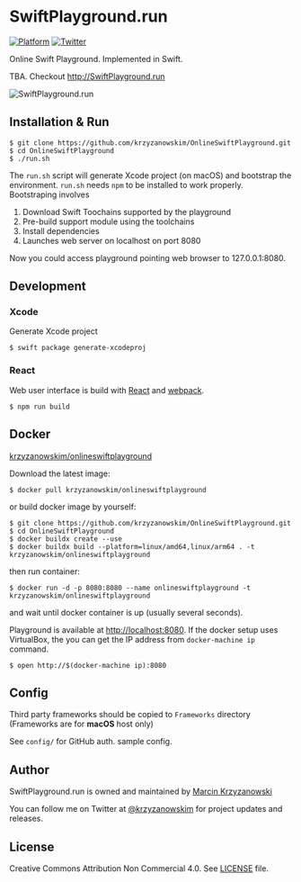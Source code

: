 # SwiftPlayground.run

[![Platform](https://img.shields.io/badge/Platforms-macOS%20%7C%20Linux-4E4E4E.svg?colorA=28a745)](#installation)
[![Twitter](https://img.shields.io/badge/twitter-@krzyzanowskim-blue.svg?style=flat&colorB=64A5DE&label=Twitter)](https://twitter.com/krzyzanowskim)

Online Swift Playground. Implemented in Swift.

TBA. Checkout http://SwiftPlayground.run

![SwiftPlayground.run](https://user-images.githubusercontent.com/758033/35674872-55a53386-0746-11e8-8bc1-ae5aee13fcfd.gif)

## Installation & Run

```shell
$ git clone https://github.com/krzyzanowskim/OnlineSwiftPlayground.git
$ cd OnlineSwiftPlayground
$ ./run.sh
```

The `run.sh` script will generate Xcode project (on macOS) and bootstrap the environment. `run.sh` needs `npm` to be installed to work properly.
Bootstraping involves
1. Download Swift Toochains supported by the playground
2. Pre-build support module using the toolchains
3. Install dependencies
4. Launches web server on localhost on port 8080

Now you could access playground pointing web browser to 127.0.0.1:8080.

## Development

### Xcode

Generate Xcode project

```
$ swift package generate-xcodeproj
```

### React

Web user interface is build with [React](https://reactjs.org/) and [webpack](https://webpack.js.org/).

```
$ npm run build
```

## Docker

[krzyzanowskim/onlineswiftplayground](https://store.docker.com/community/images/krzyzanowskim/onlineswiftplayground)

Download the latest image:

```
$ docker pull krzyzanowskim/onlineswiftplayground
```

or build docker image by yourself:

```
$ git clone https://github.com/krzyzanowskim/OnlineSwiftPlayground.git
$ cd OnlineSwiftPlayground
$ docker buildx create --use
$ docker buildx build --platform=linux/amd64,linux/arm64 . -t krzyzanowskim/onlineswiftplayground
```

then run container:

```
$ docker run -d -p 8080:8080 --name onlineswiftplayground -t krzyzanowskim/onlineswiftplayground
```

and wait until docker container is up (usually several seconds).

Playground is available at [http://localhost:8080](http://localhost:8080).
If the docker setup uses VirtualBox, the you can get the IP address from `docker-machine ip` command.

```
$ open http://$(docker-machine ip):8080
```

## Config

Third party frameworks should be copied to `Frameworks` directory (Frameworks are for **macOS** host only)

See `config/` for GitHub auth. sample config.

## Author

SwiftPlayground.run is owned and maintained by [Marcin Krzyzanowski](https://www.krzyzanowskim.com)

You can follow me on Twitter at [@krzyzanowskim](https://twitter.com/krzyzanowskim) for project updates and releases.

## License

Creative Commons Attribution Non Commercial 4.0. See [LICENSE](LICENSE.txt) file.
